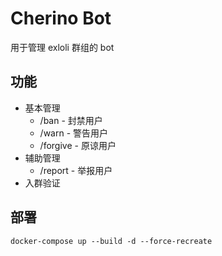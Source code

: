 # Cherino Bot

用于管理 exloli 群组的 bot

## 功能
- 基本管理
  - /ban     - 封禁用户
  - /warn    - 警告用户
  - /forgive - 原谅用户
- 辅助管理
  - /report  - 举报用户
- 入群验证

## 部署

```shell
docker-compose up --build -d --force-recreate
```